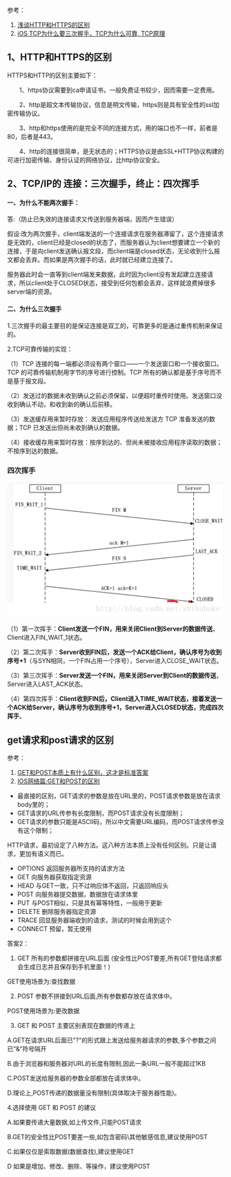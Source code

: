参考：
1. [浅谈HTTP和HTTPS的区别](https://www.cnblogs.com/zhangbLearn/p/9534002.html)
2. [iOS TCP为什么要三次握手，TCP为什么可靠, TCP原理](https://blog.csdn.net/shihuboke/article/details/79224774)


## 1、HTTP和HTTPS的区别


HTTPS和HTTP的区别主要如下：

　　1、https协议需要到ca申请证书，一般免费证书较少，因而需要一定费用。

　　2、http是超文本传输协议，信息是明文传输，https则是具有安全性的ssl加密传输协议。

　　3、http和https使用的是完全不同的连接方式，用的端口也不一样，前者是80，后者是443。

　　4、http的连接很简单，是无状态的；HTTPS协议是由SSL+HTTP协议构建的可进行加密传输、身份认证的网络协议，比http协议安全。


## 2、TCP/IP的 连接：三次握手，终止：四次挥手

#### 一、为什么不能两次握手：

答:（防止已失效的连接请求又传送到服务器端，因而产生错误）

假设:改为两次握手，client端发送的一个连接请求在服务器滞留了，这个连接请求是无效的，client已经是closed的状态了，而服务器认为client想要建立一个新的连接，于是向client发送确认报文段，而client端是closed状态，无论收到什么报文都会丢弃。而如果是两次握手的话，此时就已经建立连接了。

服务器此时会一直等到client端发来数据，此时因为client没有发起建立连接请求，所以client处于CLOSED状态，接受到任何包都会丢弃，这样就浪费掉很多server端的资源。

#### 二、为什么三次握手

 1.三次握手的最主要目的是保证连接是双工的，可靠更多的是通过重传机制来保证的。

 

 2.TCP可靠传输的实现：

  （1）TCP 连接的每一端都必须设有两个窗口——一个发送窗口和一个接收窗口。TCP 的可靠传输机制用字节的序号进行控制。TCP 所有的确认都是基于序号而不是基于报文段。

  （2）发送过的数据未收到确认之前必须保留，以便超时重传时使用。发送窗口没收到确认不动，和收到新的确认后前移。

  （3）发送缓存用来暂时存放： 发送应用程序传送给发送方 TCP 准备发送的数据；TCP 已发送出但尚未收到确认的数据。

  （4）接收缓存用来暂时存放：按序到达的、但尚未被接收应用程序读取的数据； 不按序到达的数据。


### 四次挥手
![](https://raw.githubusercontent.com/univer2012/personal-document/master/Pictures/2019/%E5%9B%9B%E6%AC%A1%E6%8C%A5%E6%89%8B%E7%A4%BA%E6%84%8F%E5%9B%BE.png)


（1）第一次挥手：**Client发送一个FIN，用来关闭Client到Server的数据传送**，Client进入FIN_WAIT_1状态。

 （2）第二次挥手：**Server收到FIN后，发送一个ACK给Client，确认序号为收到序号+1**（与SYN相同，一个FIN占用一个序号），Server进入CLOSE_WAIT状态。

 （3）第三次挥手：**Server发送一个FIN，用来关闭Server到Client的数据传送**，Server进入LAST_ACK状态。

 （4）第四次挥手：**Client收到FIN后，Client进入TIME_WAIT状态，接着发送一个ACK给Server，确认序号为收到序号+1，Server进入CLOSED状态，完成四次挥手**。



## get请求和post请求的区别

参考：
1. [GET和POST本质上有什么区别，这才是标准答案](https://baijiahao.baidu.com/s?id=1620934682611653374&wfr=spider&for=pc)
2. [IOS网络篇:GET和POST的区别](https://blog.csdn.net/hzdg360/article/details/50512726)

- 最直接的区别，GET请求的参数是放在URL里的，POST请求参数是放在请求body里的；
- GET请求的URL传参有长度限制，而POST请求没有长度限制；
- GET请求的参数只能是ASCII码，所以中文需要URL编码，而POST请求传参没有这个限制；

HTTP请求，最初设定了八种方法。这八种方法本质上没有任何区别。只是让请求，更加有语义而已。

- OPTIONS 返回服务器所支持的请求方法
- GET 向服务器获取指定资源
- HEAD 与GET一致，只不过响应体不返回，只返回响应头
- POST 向服务器提交数据，数据放在请求体里
- PUT 与POST相似，只是具有幂等特性，一般用于更新
- DELETE 删除服务器指定资源
- TRACE 回显服务器端收到的请求，测试的时候会用到这个
- CONNECT 预留，暂无使用

答案2：
1. GET 所有的参数都拼接在URL后面 (安全性比POST要差,所有GET登陆请求都会生成日志并且保存到手机里面！)

GET使用场景为:查找数据

2. POST 参数不拼接到URL后面,所有参数都存放在请求体中。

POST使用场景为:更改数据

3. GET 和 POST 主要区别表现在数据的传递上

A.GET在请求URL后面已"?"的形式跟上发送给服务器请求的参数,多个参数之间已"&"符号隔开

B.由于浏览器和服务器对URL的长度有限制,因此一条URL一般不能超过1KB

C.POST发送给服务器的参数全部都放在请求体中。

D.理论上,POST传递的数据量没有限制(具体取决于服务器性能)。

4.选择使用 GET 和 POST 的建议

 A.如果要传递大量数据,如上传文件,只能POST请求

 B.GET的安全性比POST要差一些,如包含密码\其他敏感信息,建议使用POST

 C.如果仅仅是索取数据(数据查找),建议使用GET

 D 如果是增加、修改、删除、等操作，建议使用POST